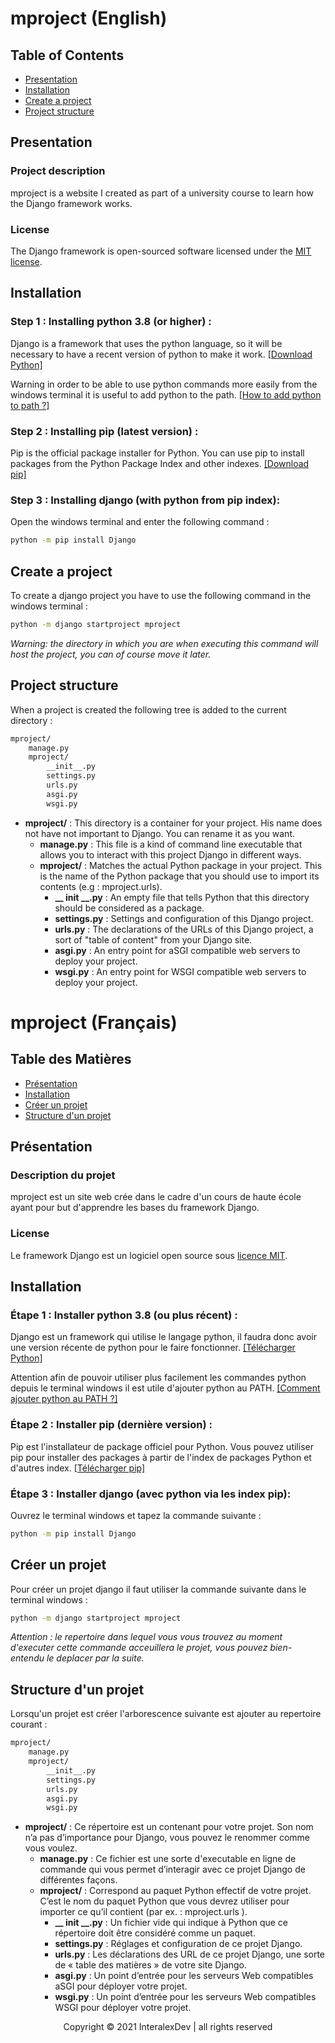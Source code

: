 # mproject (English)

## Table of Contents
  * [Presentation](#chapter-1-en)
  * [Installation](#chapter-2-en)
  * [Create a project](#chapter-3-en)
  * [Project structure](#chapter-4-en)

## Presentation <a name="chapter-1-en"></a>

### Project description
mproject is a website I created as part of a university course to learn how the Django framework works.

### License
The Django framework is open-sourced software licensed under the [MIT license](https://opensource.org/licenses/MIT).

## Installation <a name="chapter-2-en"></a>

### Step 1 : Installing python 3.8 (or higher) :
Django is a framework that uses the python language, so it will be necessary to have a recent version of python to make it work.
<a href="https://www.python.org/downloads/">[Download Python]</a>

Warning in order to be able to use python commands more easily from the windows terminal it is useful to add python to the path.
<a href="https://datatofish.com/add-python-to-windows-path/">[How to add python to path ?]</a>

### Step 2 : Installing pip (latest version) :
Pip is the official package installer for Python. You can use pip to install packages from the Python Package Index and other indexes.
<a href="https://pypi.org/project/pip/">[Download pip]</a>

### Step 3 : Installing django (with python from pip index):
Open the windows terminal and enter the following command :
```bash
python -m pip install Django 
```

## Create a project <a name="chapter-3-en"></a>
To create a django project you have to use the following command in the windows terminal :
```bash
python -m django startproject mproject
```
_Warning: the directory in which you are when executing this command will host the project, you can of course move it later._

## Project structure <a name="chapter-4-fr"></a>
When a project is created the following tree is added to the current directory :
```bash
mproject/
    manage.py
    mproject/
        __init__.py
        settings.py
        urls.py
        asgi.py
        wsgi.py
```
* **mproject/** : This directory is a container for your project. His name does not have not important to Django. You can rename it as you want.
  * **manage.py** : This file is a kind of command line executable that allows you to interact with this project Django in different ways.
  * **mproject/** : Matches the actual Python package in your project. This is the name of the Python package that you should use to import its contents (e.g : mproject.urls).
    * **__ init __.py** : An empty file that tells Python that this directory should be considered as a package.
    * **settings.py** : Settings and configuration of this Django project.
    * **urls.py** : The declarations of the URLs of this Django project, a sort of "table of content" from your Django site.
    * **asgi.py** : An entry point for aSGI compatible web servers to deploy your project.
    * **wsgi.py** : An entry point for WSGI compatible web servers to deploy your project.

# mproject (Français)

## Table des Matières
  * [Présentation](#chapter-1-fr)
  * [Installation](#chapter-2-fr)
  * [Créer un projet](#chapter-3-fr)
  * [Structure d'un projet](#chapter-4-fr)

## Présentation <a name="chapter-1-fr"></a>

### Description du projet
mproject est un site web crée dans le cadre d'un cours de haute école ayant pour but d'apprendre les bases du framework Django.

### License
Le framework Django est un logiciel open source sous [licence MIT](https://opensource.org/licenses/MIT).

## Installation <a name="chapter-2-fr"></a>

### Étape 1 : Installer python 3.8 (ou plus récent) :
Django est un framework qui utilise le langage python, il faudra donc avoir une version récente de python pour le faire fonctionner.
<a href="https://www.python.org/downloads/">[Télécharger Python]</a>

Attention afin de pouvoir utiliser plus facilement les commandes python depuis le terminal windows il est utile d'ajouter python au PATH.
<a href="https://datatofish.com/add-python-to-windows-path/">[Comment ajouter python au PATH ?]</a>

### Étape 2 : Installer pip (dernière version) :
Pip est l'installateur de package officiel pour Python. Vous pouvez utiliser pip pour installer des packages à partir de l'index de packages Python et d'autres index.
<a href="https://pypi.org/project/pip/">[Télécharger pip]</a>

### Étape 3 : Installer django (avec python via les index pip):
Ouvrez le terminal windows et tapez la commande suivante :
```bash
python -m pip install Django 
```
## Créer un projet <a name="chapter-3-fr"></a>
Pour créer un projet django il faut utiliser la commande suivante dans le terminal windows :
```bash
python -m django startproject mproject
```
_Attention : le repertoire dans lequel vous vous trouvez au moment d'executer cette commande acceuillera le projet, vous pouvez bien-entendu le deplacer par la suite._

## Structure d'un projet <a name="chapter-4-fr"></a>
Lorsqu'un projet est créer l'arborescence suivante est ajouter au repertoire courant :
```bash
mproject/
    manage.py
    mproject/
        __init__.py
        settings.py
        urls.py
        asgi.py
        wsgi.py
```
* **mproject/** : Ce répertoire est un contenant pour votre projet. Son nom n’a pas d’importance pour Django, vous pouvez le renommer comme vous voulez.
  * **manage.py** : Ce fichier est une sorte d'executable en ligne de commande qui vous permet d’interagir avec ce projet Django de différentes façons.
  * **mproject/** : Correspond au paquet Python effectif de votre projet. C’est le nom du paquet Python que vous devrez utiliser pour importer ce qu’il contient (par ex. : mproject.urls ).
    * **__ init __.py** : Un fichier vide qui indique à Python que ce répertoire doit être considéré comme un paquet.
    * **settings.py** : Réglages et configuration de ce projet Django.
    * **urls.py** : Les déclarations des URL de ce projet Django, une sorte de « table des matières » de votre site Django. 
    * **asgi.py** : Un point d’entrée pour les serveurs Web compatibles aSGI pour déployer votre projet.
    * **wsgi.py** : Un point d’entrée pour les serveurs Web compatibles WSGI pour déployer votre projet. 

<p align="center">Copyright © 2021 InteralexDev | all rights reserved</p>